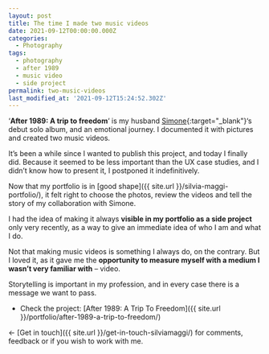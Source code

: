 ```yaml
---
layout: post
title: The time I made two music videos
date: 2021-09-12T00:00:00.000Z
categories:
  - Photography
tags:
  - photography
  - after 1989
  - music video
  - side project
permalink: two-music-videos
last_modified_at: '2021-09-12T15:24:52.302Z'
---
```

‘**After 1989: A trip to freedom**‘ is my husband [Simone](https://minutestomidnight.co.uk/){:target="_blank"}‘s debut solo album, and an emotional journey. I documented it with pictures and created two music videos.

It’s been a while since I wanted to publish this project, and today I finally did. Because it seemed to be less important than the UX case studies, and I didn’t know how to present it, I postponed it indefinitively.

Now that my portfolio is in [good shape]({{ site.url }}/silvia-maggi-portfolio/), it felt right to choose the photos, review the videos and tell the story of my collaboration with Simone.

I had the idea of making it always **visible in my portfolio as a side project** only very recently, as a way to give an immediate idea of who I am and what I do.

Not that making music videos is something I always do, on the contrary. But I loved it, as it gave me the **opportunity to measure myself with a medium I wasn’t very familiar with** – video.

Storytelling is important in my profession, and in every case there is a message we want to pass.

* Check the project: [After 1989: A Trip To Freedom]({{ site.url }}/portfolio/after-1989-a-trip-to-freedom/)

&larr; [Get in touch]({{ site.url }}/get-in-touch-silviamaggi/) for comments, feedback or if you wish to work with me.
